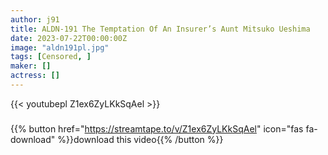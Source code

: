 ```yaml
---
author: j91
title: ALDN-191 The Temptation Of An Insurer’s Aunt Mitsuko Ueshima
date: 2023-07-22T00:00:00Z
image: "aldn191pl.jpg"
tags: [Censored, ]
maker: []
actress: []
---
```



{{< youtubepl Z1ex6ZyLKkSqAel >}}
###

{{% button href="https://streamtape.to/v/Z1ex6ZyLKkSqAel" icon="fas fa-download" %}}download this video{{% /button %}}
